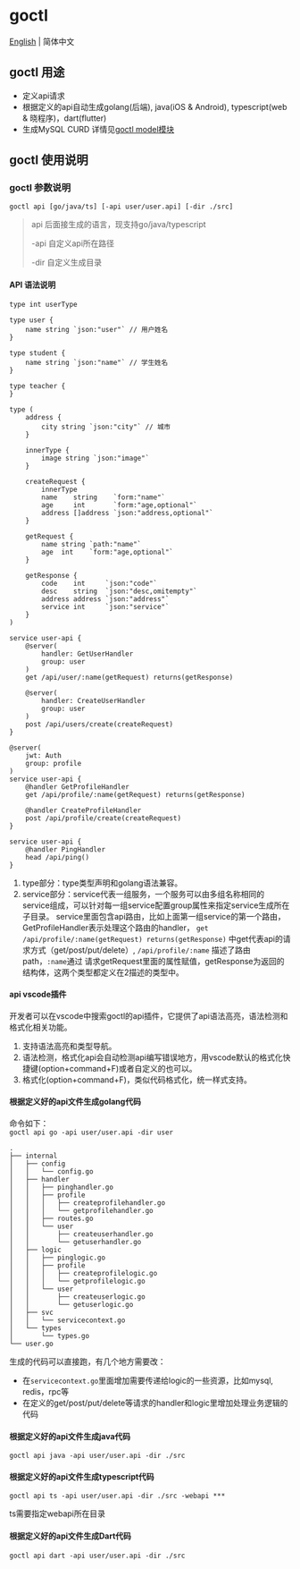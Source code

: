 # goctl

[English](readme.md) | 简体中文

## goctl 用途

* 定义api请求
* 根据定义的api自动生成golang(后端), java(iOS & Android), typescript(web & 晓程序)，dart(flutter)
* 生成MySQL CURD 详情见[goctl model模块](model/sql)

## goctl 使用说明

### goctl 参数说明

  `goctl api [go/java/ts] [-api user/user.api] [-dir ./src]`

  > api 后面接生成的语言，现支持go/java/typescript
  >
  > -api 自定义api所在路径
  >
  > -dir 自定义生成目录

#### API 语法说明

```golang
type int userType

type user {
	name string `json:"user"` // 用户姓名
}

type student {
	name string `json:"name"` // 学生姓名
}

type teacher {
}

type (
	address {
		city string `json:"city"` // 城市
	}

	innerType {
		image string `json:"image"`
	}

	createRequest {
		innerType
		name    string    `form:"name"`
		age     int       `form:"age,optional"`
		address []address `json:"address,optional"`
	}

	getRequest {
		name string `path:"name"`
		age  int    `form:"age,optional"`
	}

	getResponse {
		code    int     `json:"code"`
		desc    string  `json:"desc,omitempty"`
		address address `json:"address"`
		service int     `json:"service"`
	}
)

service user-api {
    @server(
        handler: GetUserHandler
        group: user
    )
    get /api/user/:name(getRequest) returns(getResponse)

    @server(
        handler: CreateUserHandler
        group: user
    )
    post /api/users/create(createRequest)
}

@server(
    jwt: Auth
    group: profile
)
service user-api {
    @handler GetProfileHandler
    get /api/profile/:name(getRequest) returns(getResponse)

    @handler CreateProfileHandler
    post /api/profile/create(createRequest)
}

service user-api {
    @handler PingHandler
    head /api/ping()
}
```

1. type部分：type类型声明和golang语法兼容。
3. service部分：service代表一组服务，一个服务可以由多组名称相同的service组成，可以针对每一组service配置group属性来指定service生成所在子目录。
   service里面包含api路由，比如上面第一组service的第一个路由，GetProfileHandler表示处理这个路由的handler，
   `get /api/profile/:name(getRequest) returns(getResponse)` 中get代表api的请求方式（get/post/put/delete）, `/api/profile/:name` 描述了路由path，`:name`通过
   请求getRequest里面的属性赋值，getResponse为返回的结构体，这两个类型都定义在2描述的类型中。

#### api vscode插件

开发者可以在vscode中搜索goctl的api插件，它提供了api语法高亮，语法检测和格式化相关功能。

 1. 支持语法高亮和类型导航。
 2. 语法检测，格式化api会自动检测api编写错误地方，用vscode默认的格式化快捷键(option+command+F)或者自定义的也可以。
 3. 格式化(option+command+F)，类似代码格式化，统一样式支持。

#### 根据定义好的api文件生成golang代码

  命令如下：  
  `goctl api go -api user/user.api -dir user`

  ```Plain Text
  .
  ├── internal
  │   ├── config
  │   │   └── config.go
  │   ├── handler
  │   │   ├── pinghandler.go
  │   │   ├── profile
  │   │   │   ├── createprofilehandler.go
  │   │   │   └── getprofilehandler.go
  │   │   ├── routes.go
  │   │   └── user
  │   │       ├── createuserhandler.go
  │   │       └── getuserhandler.go
  │   ├── logic
  │   │   ├── pinglogic.go
  │   │   ├── profile
  │   │   │   ├── createprofilelogic.go
  │   │   │   └── getprofilelogic.go
  │   │   └── user
  │   │       ├── createuserlogic.go
  │   │       └── getuserlogic.go
  │   ├── svc
  │   │   └── servicecontext.go
  │   └── types
  │       └── types.go
  └── user.go
  ```

  生成的代码可以直接跑，有几个地方需要改：

* 在`servicecontext.go`里面增加需要传递给logic的一些资源，比如mysql, redis，rpc等
* 在定义的get/post/put/delete等请求的handler和logic里增加处理业务逻辑的代码

#### 根据定义好的api文件生成java代码

```Plain Text
goctl api java -api user/user.api -dir ./src
```

#### 根据定义好的api文件生成typescript代码

```Plain Text
goctl api ts -api user/user.api -dir ./src -webapi ***
```

ts需要指定webapi所在目录

#### 根据定义好的api文件生成Dart代码

```Plain Text
goctl api dart -api user/user.api -dir ./src
```
